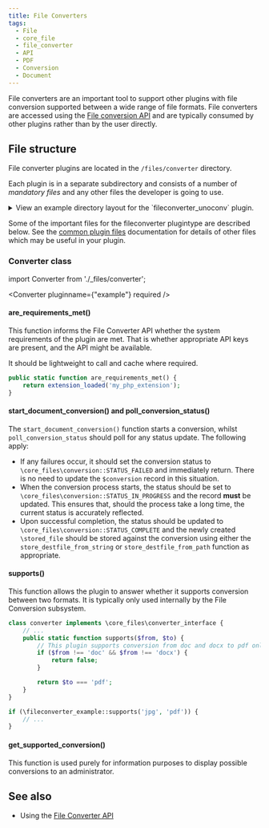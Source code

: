 ```yaml
---
title: File Converters
tags:
  - File
  - core_file
  - file_converter
  - API
  - PDF
  - Conversion
  - Document
---
```


File converters are an important tool to support other plugins with file conversion supported between a wide range of file formats. File converters are accessed using the [File conversion API](../../subsystems/files/converter.md) and are typically consumed by other plugins rather than by the user directly.

## File structure

File converter plugins are located in the `/files/converter` directory.

Each plugin is in a separate subdirectory and consists of a number of _mandatory files_ and any other files the developer is going to use.

<details>
  <summary>View an example directory layout for the `fileconverter_unoconv` plugin.</summary>

```console
files/converter/unoconv
├── classes
│   ├── converter.php
│   └── privacy
│       └── provider.php
├── lang
│   └── en
│       └── fileconverter_unoconv.php
├── settings.php
└── version.php
```

</details>

Some of the important files for the fileconverter plugintype are described below. See the [common plugin files](../commonfiles) documentation for details of other files which may be useful in your plugin.

### Converter class

import Converter from './_files/converter';

<Converter
    pluginname={"example"}
    required
/>

#### are_requirements_met()

This function informs the File Converter API whether the system requirements of the plugin are met. That is whether appropriate API keys are present, and the API might be available.

It should be lightweight to call and cache where required.

```php title="Example implementation"
public static function are_requirements_met() {
    return extension_loaded('my_php_extension');
}
```

#### start_document_conversion() and poll_conversion_status()

The `start_document_conversion()` function starts a conversion, whilst `poll_conversion_status` should poll for any status update. The following apply:

- If any failures occur, it should set the conversion status to `\core_files\conversion::STATUS_FAILED` and immediately return.  There is no need to update the `$conversion` record in this situation.
- When the conversion process starts, the status should be set to `\core_files\conversion::STATUS_IN_PROGRESS` and the record **must** be updated. This ensures that, should the process take a long time, the current status is accurately reflected.
- Upon successful completion, the status should be updated to `\core_files\conversion::STATUS_COMPLETE` and the newly created `\stored_file` should be stored against the conversion using either the `store_destfile_from_string` or `store_destfile_from_path` function as appropriate.

#### supports()

This function allows the plugin to answer whether it supports conversion between two formats. It is typically only used internally by the File Conversion subsystem.

```php title="Example implementation"
class converter implements \core_files\converter_interface {
    // ...
    public static function supports($from, $to) {
        // This plugin supports conversion from doc and docx to pdf only.
        if ($from !== 'doc' && $from !== 'docx') {
            return false;
        }

        return $to === 'pdf';
    }
}
```

```php title="Example usage"
if (\fileconverter_example::supports('jpg', 'pdf')) {
    // ...
}
```

#### get_supported_conversion()

This function is used purely for information purposes to display possible conversions to an administrator.

## See also

- Using the [File Converter API](../../subsystems/files/converter.md)
